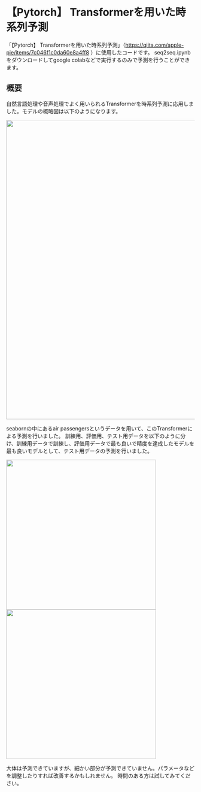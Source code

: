 # 【Pytorch】 Transformerを用いた時系列予測

「【Pytorch】 Transformerを用いた時系列予測」（https://qiita.com/apple-pie/items/7c046f1c0da60e8a4ff8 ）に使用したコードです。
seq2seq.ipynbをダウンロードしてgoogle colabなどで実行するのみで予測を行うことができます。

## 概要
自然言語処理や音声処理でよく用いられるTransformerを時系列予測に応用しました。モデルの概略図は以下のようになります。

<img width="800" src="https://user-images.githubusercontent.com/87755637/226383091-e5c52e17-1c3e-4ec9-8914-6c6f128c36a8.png">


seabornの中にあるair passengersというデータを用いて、このTransformerによる予測を行いました。
訓練用、評価用、テスト用データを以下のように分け、訓練用データで訓練し、評価用データで最も良いで精度を達成したモデルを最も良いモデルとして、テスト用データの予測を行いました。

<img width="400" src="https://user-images.githubusercontent.com/87755637/223009329-44b296c9-5d92-4969-9755-3e1f5bb8bf9c.png">

<img width="400" src="https://user-images.githubusercontent.com/87755637/226383340-76148587-4ccb-46e5-9cf6-f442f92188d9.png">

大体は予測できていますが、細かい部分が予測できていません。パラメータなどを調整したりすれば改善するかもしれません。
時間のある方は試してみてください。

